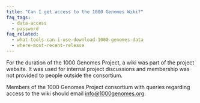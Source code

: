 ```yaml
---
title: "Can I get access to the 1000 Genomes Wiki?"
faq_tags:
  - data-access
  - password
faq_related:
  - what-tools-can-i-use-download-1000-genomes-data
  - where-most-recent-release
---
```

                    
For the duration of the 1000 Genomes Project, a wiki was part of the project website. It was used for internal project discussions and membership was not provided to people outside the consortium.

Members of the 1000 Genomes Project consortium with queries regarding access to the wiki should email [info@1000genomes.org](mailto:info@1000genomes.org).
